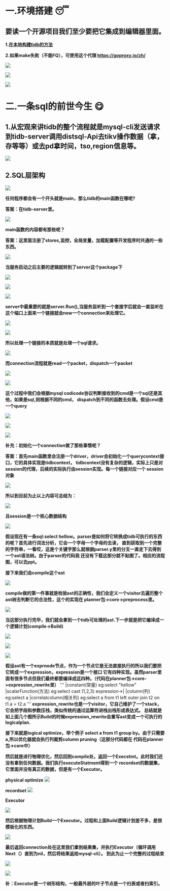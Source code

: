 # 一.环境搭建 :sleeping:
    
## 要读一个开源项目我们至少要把它集成到编辑器里面。
     
**1.[在本地构建tidb的方法 ](https://github.com/pingcap/tidb/blob/master/CONTRIBUTING.md)**
    
**2.如果make失败（不能FQ），可使用这个代理  https://goproxy.io/zh/**
    
![](tidb1-1.png)

![](tidb27.png)

![](tidb26.png)

# 二.一条sql的前世今生  :yum:

## 1.从宏观来讲tidb的整个流程就是mysql-cli发送请求到tidb-server调用distsql-Api去tikv操作数据（拿，存等等）或去pd拿时间，tso,region信息等。
          
![](tidb-architecture.png)

## 2.SQL层架构
    
![](tidb-sql-layer.png)

**任何程序都会有一个开头就是main，那么tidb的main函数在哪呢?**
    
**答案：在tidb-server里。**
    
![](tidb-main.png)
    
**main函数的内容都有那些呢？**
    
**答案：这里面注册了stores,监控，全局变量，加载配置等开发程序时共通的一些东西。**
    
![](tidb1.png)

**当服务启动之后主要的逻辑就转到了server这个package下**
    
![](tidb2.png)   

![](tidb3.png)   

![](tidb-server.png)

**server中最重要的就是server.Run(),当服务监听到一个套接字后就会一直监听在这个端口上面来一个链接就会new一个connection来处理它。**
    
![](tidb4.png)

![](tidb5.png)   

**所以处理一个链接的本质就是处理一个sql请求。**
    
![](tidb7.png)   

**而connection流程就是read一个packet，dispatch一个packet**
    
![](tidb8.png)

![](tidb9.png)   

**这个过程中我们会根据mysql codicode协议判断接收到的cmd是一个sql还是其他，如果是sql,则根据不同的cmd，
dispatch到不同的函数去处理。假设cmd是一个query**
    
![](tidb-cmd.png)   

![](tidb-cmd1.png)   

![](tidb15.png)   

**补充：初始化一个connection做了那些事情呢？**
    
**答案：首先main函数里会注册一个driver，driver会初始化一个querycontext接口，它的具体实现是tidbcontext，
tidbcontext没有复杂的逻辑，实际上只是对session的代理，后续的实际执行由session实现。每一个链接对应一个
session对象**
    
![](tidbcontext.png)   

**所以到目前为止以上内容可总结为：**
    
![](tidb18.png) 

**且session是一个核心数据结构**
   
![](tidb-session.png) 
 
**假设现在有一条sql:select  hellow。parser是如何将它转换成tidb可执行的东西的呢？首先进行词法分析，它会一个字母一个字母的去读，
直到获取到一个完整的字符串，一看哎，这是个关键字那么就根据parser.y里的分支一直走下去得到一个ast语法树。由于parser的代码我
还没有下载这部分就不贴图了。相应的流程图，可以去ppt。**
    
**接下来我们会compile这个ast**
    
![](tidb21.png) 

**compile做的第一件事就是检验ast的正确性，我们会定义一个visitor去遍历整个ast树去判断它的合法性，这个的实现在
planner包->core->preprocess里。**
    
![](tidb22.png) 
    
**当这部分执行完毕，我们就会拿到一个tidb可处理的ast.下一步就是把它编译成一个逻辑计划(compile->Build)**
    
![](tidb23.png) 

![](tidb24.png)

![](tidb25.png) 

**假设ast有一个exprnode节点，作为一个节点它是无法直接执行的所以我们要把它转成一个expression，expression是一个接口
它有四种实现。虽然parser里面有很多节点但我们最终都要编译成这四种。（代码在planner包->core->expression_rewrite里）**
'''
                           |constant(常量)                     eg:select "hellow"
                           |scalarFunction(方法)         eg:select  cast  (1,2,3)
expression->|
                           |column(列)                             eg:select a
                           |correlatcolumn(相关列)    eg:select  a  from  t1 left outer join t2 on t1.a = t2.a 
'''
**expression_rewrite也是一个visitor，它自己维护了一个stack，它会把字段和参数压栈，类似传统的通过运算符进栈出栈形成表达式。
总结就是如上面几个图所示Build的时候expression_rewrite会重写ast变成一个可执行的logicalplan.**
    
**接下来就是logical optimize，举个例子 select a from t1 group by。由于只需要a,所以优化器就会执行列裁剪column pruning（这部分代码都在
代码在planner包->core中）**
    
**然后就是进行物理优化，然后回到compile处，返回一个Execstmt。此时我们还没有拿到任何数据。我们执行executeStatment得到一个
recordset的数据集，它里面并没有真正的数据，但是有一个Executor。**
 
**physical optimize**
![](tidb28.png) 

**recordset**
![](tidb29.png) 

**Executor**

![](tidb30.png) 
   
**然后根据物理计划Build一个Executor。过程和上面Build逻辑计划差不多，是很模板化的东西。**
     
![](tidb31.png) 
    
**最后返回connection处在这里我们拿到结果集，并执行Executor（循环调用Next（）直到为nil，然后将结果返给mysql-cli）。
到此为止一个完整的过程结束**
    
![](tidb32.png) 

![](tidb33.png) 

**补：Executor是一个树形结构，一般最外层的叶子节点是一个扫表或者扫索引。**



    
                               


    
    
    

